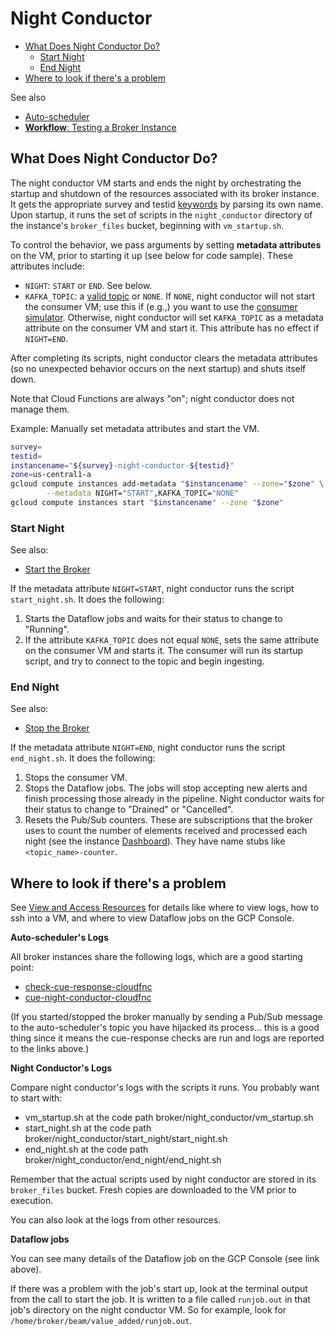 # Night Conductor

- [What Does Night Conductor Do?](night-conductor.md)
    - [Start Night](#start-night)
    - [End Night](#end-night)
- [Where to look if there's a problem](#where-to-look-if-theres-a-problem)

See also
- [Auto-scheduler](auto-scheduler.md)
- [__Workflow__: Testing a Broker Instance](../run-a-broker-instance/test-an-instance.md)


## What Does Night Conductor Do?

The night conductor VM starts and ends the night by orchestrating the startup and shutdown of the resources associated with its broker instance.
It gets the appropriate survey and testid [keywords](broker-instance-keywords.md) by parsing its own name.
Upon startup, it runs the set of scripts in the `night_conductor` directory of the instance's `broker_files` bucket, beginning with `vm_startup.sh`.

To control the behavior, we pass arguments by setting __metadata attributes__ on the VM, prior to starting it up (see below for code sample).
These attributes include:
- `NIGHT`: `START` or `END`. See below.
- `KAFKA_TOPIC`: a [valid topic](../run-a-broker-instance/run-broker.md#kafka-topic-syntax) or `NONE`.
If `NONE`, night conductor will not start the consumer VM; use this if (e.g.,) you want to use the [consumer simulator](../run-a-broker-instance/consumer-simulator.md).
Otherwise, night conductor will set `KAFKA_TOPIC` as a metadata attribute on the consumer VM and start it.
This attribute has no effect if `NIGHT=END`.

After completing its scripts, night conductor clears the metadata attributes (so no unexpected behavior occurs on the next startup) and shuts itself down.

Note that Cloud Functions are always "on"; night conductor does not manage them.

Example: Manually set metadata attributes and start the VM.
```bash
survey=
testid=
instancename="${survey}-night-conductor-${testid}"
zone=us-central1-a
gcloud compute instances add-metadata "$instancename" --zone="$zone" \
        --metadata NIGHT="START",KAFKA_TOPIC="NONE"
gcloud compute instances start "$instancename" --zone "$zone"
```

### Start Night

See also:
- [Start the Broker](run-broker.md#start-the-broker)

If the metadata attribute `NIGHT=START`, night conductor runs the script `start_night.sh`. It does the following:

1. Starts the Dataflow jobs and waits for their status to change to "Running".
2. If the attribute `KAFKA_TOPIC` does not equal `NONE`, sets the same attribute on the consumer VM and starts it. The consumer will run its startup script, and try to connect to the topic and begin ingesting.

### End Night

See also:
- [Stop the Broker](run-broker.md#stop-the-broker)

If the metadata attribute `NIGHT=END`, night conductor runs the script `end_night.sh`. It does the following:

1. Stops the consumer VM.
2. Stops the Dataflow jobs. The jobs will stop accepting new alerts and finish processing those already in the pipeline. Night conductor waits for their status to change to "Drained" or "Cancelled".
3. Resets the Pub/Sub counters. These are subscriptions that the broker uses to count the number of elements received and processed each night (see the instance [Dashboard](view-resources.md#dashboards)). They have name stubs like `<topic_name>-counter`.


## Where to look if there's a problem

See [View and Access Resources](../run-a-broker-instance/view-resources.md) for details like where to view logs, how to ssh into a VM, and where to view Dataflow jobs on the GCP Console.

__Auto-scheduler's Logs__

All broker instances share the following logs, which are a good starting point:
- [check-cue-response-cloudfnc](https://cloudlogging.app.goo.gl/525hswivBiZfZQEUA)
- [cue-night-conductor-cloudfnc](https://cloudlogging.app.goo.gl/7Uz92PiZLFF5zfNd8)

(If you started/stopped the broker manually by sending a Pub/Sub message to the auto-scheduler's topic you have hijacked its process...
this is a good thing since it means the cue-response checks are run and logs are reported to the links above.)

__Night Conductor's Logs__

Compare night conductor's logs with the scripts it runs. You probably want to start with:
- vm_startup.sh at the code path broker/night_conductor/vm_startup.sh
- start_night.sh at the code path broker/night_conductor/start_night/start_night.sh
- end_night.sh at the code path broker/night_conductor/end_night/end_night.sh

Remember that the actual scripts used by night conductor are stored in its `broker_files` bucket. Fresh copies are downloaded to the VM prior to execution.

You can also look at the logs from other resources.

__Dataflow jobs__

You can see many details of the Dataflow job on the GCP Console (see link above).

If there was a problem with the job's start up, look at the terminal output from the call to start the job. It is written to a file called `runjob.out` in that job's directory on the night conductor VM. So for example, look for `/home/broker/beam/value_added/runjob.out`.
